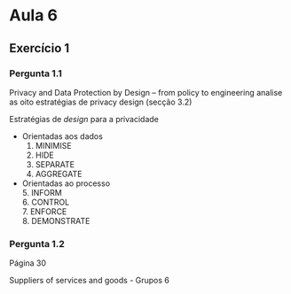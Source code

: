 # Aula 6

## Exercício 1

### Pergunta 1.1
 Privacy and Data Protection by Design – from policy to engineering analise as oito estratégias de privacy design (secção 3.2)

Estratégias de *design* para a privacidade
* Orientadas aos dados  
  1. MINIMISE
  2. HIDE
  3. SEPARATE
  4. AGGREGATE
* Orientadas ao processo    
    5. INFORM    
    6. CONTROL    
    7. ENFORCE    
    8. DEMONSTRATE    

### Pergunta 1.2
Página 30

Suppliers of services and goods - Grupos 6